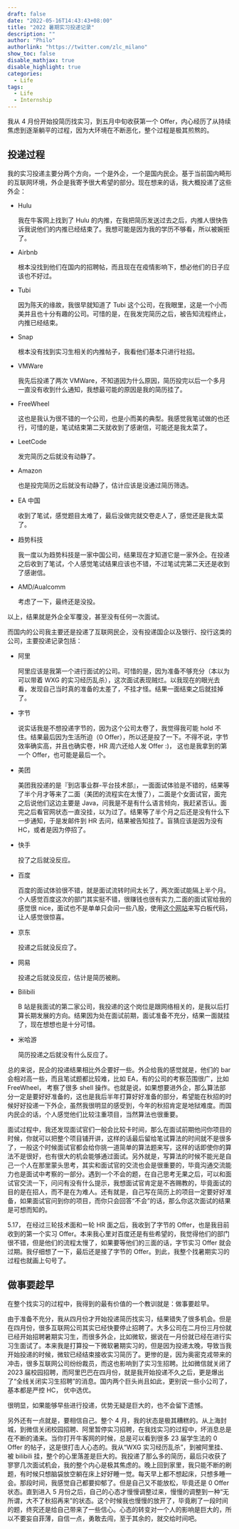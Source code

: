 ```yaml
---
draft: false
date: "2022-05-16T14:43:43+08:00"
title: "2022 暑期实习投递记录"
description: ""
author: "Philo"
authorlink: "https://twitter.com/zlc_milano"
show_toc: false
disable_mathjax: true
disable_highlight: true
categories:
  - Life
tags: 
  - Life
  - Internship
---
```


我从 4 月份开始投简历找实习，到五月中旬收获第一个 Offer，内心经历了从持续焦虑到逐渐躺平的过程，因为大环境在不断恶化，整个过程是极其煎熬的。


## 投递过程
我的实习投递主要分两个方向，一个是外企，一个是国内民企。基于当前国内畸形的互联网环境，外企是我寄予很大希望的部分。现在想来的话，我大概投递了这些外企：
- Hulu
  
  我在牛客网上找到了 Hulu 的内推，在我把简历发送过去之后，内推人很快告诉我说他们的内推已经结束了。我想可能是因为我的学历不够看，所以被婉拒了。
- Airbnb
  
  根本没找到他们在国内的招聘帖，而且现在在疫情影响下，想必他们的日子应该也不好过。
- Tubi
  
  因为陈天的缘故，我很早就知道了 Tubi 这个公司，在我眼里，这是一个小而美并且也十分有趣的公司。可惜的是，在我发完简历之后，被告知流程终止，内推已经结束。
- Snap
  
  根本没有找到实习生相关的内推帖子，我看他们基本只进行社招。
- VMWare 
  
  我先后投递了两次 VMWare，不知道因为什么原因，简历投完以后一个多月一直没有收到什么通知，我想最可能的原因是我的简历挂了。
- FreeWheel
  
  这也是我认为很不错的一个公司，也是小而美的典型。我感觉我笔试做的也还行，可惜的是，笔试结束第二天就收到了感谢信，可能还是我太菜了。
- LeetCode
  
  发完简历之后就没有动静了。
- Amazon
  
  也是投完简历之后就没有动静了，估计应该是没通过简历筛选。
- EA 中国
  
  收到了笔试，感觉题目太难了，最后没做完就交卷走人了，感觉还是我太菜了。
- 趋势科技
  
  我一度以为趋势科技是一家中国公司，结果现在才知道它是一家外企。在投递之后收到了笔试，个人感觉笔试结果应该也不错，不过笔试完第二天还是收到了感谢信。
- AMD/Aualcomm
  
  考虑了一下，最终还是没投。

以上，结果就是外企全军覆没，甚至没有任何一次面试。

而国内的公司我主要还是投递了互联网民企，没有投递国企以及银行、投行这类的公司，主要投递记录包括：
- 阿里
  
  阿里应该是我第一个进行面试的公司。可惜的是，因为准备不够充分（本以为可以带着 WXG 的实习经历乱杀），这次面试表现贼烂。以我现在的眼光去看，发现自己当时真的准备的太差了，不挂才怪。结果一面结束之后就挂掉了。
- 字节
  
  说实话我是不想投递字节的，因为这个公司太卷了，我觉得我可能 hold 不住。结果最后因为生活所迫（0 Offer），所以还是投了一下。不得不说，字节效率确实高，并且也确实卷，HR 周六还给人发 Offer :)， 这也是我拿到的第一个 Offer，也可能是最后一个。
- 美团
  
  美团我投递的是『到店事业群-平台技术部』，一面面试体验是不错的，结果等了半个月才等来了二面（美团的流程实在太慢了），二面是个女面试官，面完之后说他们这边主要是 Java，问我是不是有什么语言倾向，我赶紧否认。面完之后看官网状态一直没挂，以为过了。结果等了半个月之后还是没有什么下一步通知，于是发邮件到 HR 去问，结果被告知挂了。盲猜应该是因为没有 HC，或者是因为停招了。
- 快手
  
  投了之后就没反应。
- 百度
  
  百度的面试体验很不错，就是面试流转时间太长了，两次面试能隔上半个月。个人感觉百度这次的部门其实挺不错，很赚钱也很有实力,二面的面试官给我的感觉很 nice，面试也不是单单只会问一些八股，使用[这个网站](https://code.meideng.dev/)来写白板代码，让人感觉很惊喜。
- 京东
  
  投递之后就没反应了。
- 网易
  
  投递之后就没反应，估计是简历被刷。
- Bilibili
  
  B 站是我面试的第二家公司，我投递的这个岗位是跟网络相关的，是我以后打算长期发展的方向。结果因为处在面试前期，面试准备不充分，结果一面就挂了，现在想想也是十分可惜。
- 米哈游
  
  简历投递之后就没有什么反应了。

总的来说，民企的投递结果相比外企要好一些。外企给我的感觉就是，他们的 bar 会相对高一些，而且笔试题都比较难，比如 EA，有的公司的考察范围很广，比如 FreeWheel， 考察了很多 shell 操作。也就是说，如果想要进外企，那么算法部分一定是要好好准备的，这也是我后半年打算好好准备的部分，希望能在秋招的时候好好投递一下外企，虽然我很明显的感受到，今年的秋招肯定是地狱难度。而国内民企的话，个人感觉他们比较注重项目，当然算法也很重要。

面试过程中，我还发现面试官们一般会比较卡时间，那么在面试前期他问你项目的时候，你就可以把整个项目铺开讲，这样的话最后留给笔试算法的时间就不是很多了，一般这个时候面试官都会给你挑一道简单的算法题来写，这样的话即使你的算法不是很好，也有很大的机会能够通过面试。另外就是，写算法的时候不能光是自己一个人在那里蒙头思考，其实和面试官的交流也会是很重要的，毕竟沟通交流能力也是面试中考察的一部分。遇到一个不会的题，在自己思考无果之后，可以和面试官交流一下，问问有没有什么提示，我想面试官肯定是不吝赐教的，毕竟面试的目的是在招人，而不是在为难人。还有就是，自己写在简历上的项目一定要好好准备，如果面试官问到你的项目，而你只会回答“不会”的话，那么你这次面试的结果是可想而知的。

5.17， 在经过三轮技术面和一轮 HR 面之后，我收到了字节的 Offer，也是我目前收到的第一个实习 Offer。本来我心里对百度还是有些希望的，我觉得他们的部门很不错，但是他们的流程太慢了，如果要等他们的三面的话，字节实习 Offer 就会过期。我仔细想了一下，最后还是接了字节的 Offer。到此，我整个找暑期实习的过程也就画上句号了。

## 做事要趁早

在整个找实习的过程中，我得到的最有价值的一个教训就是：做事要趁早。

由于准备不充分，我从四月份才开始投递简历找实习，结果错失了很多机会。但是在四月份，很多互联网公司其实已经快要停止招聘了。大多公司在二月份三月份就已经开始招聘暑期实习生，而很多外企，比如微软，据说在一月份就已经在进行实习生面试了。本来我是打算投一下微软暑期实习的，但是因为投递太晚，导致当我开始投递的时候，微软已经结束接收实习简历了。更惨的是，因为奥密克戎带来的冲击，很多互联网公司纷纷裁员，而这也影响到了实习生招聘。比如微信就关闭了 2023 届校园招聘，而阿里巴巴在四月份，就是我开始投递不久之后，更是爆出了“全线关闭实习生招聘”的消息。国内两个巨头尚且如此，更别说一些小公司了，基本都是严控 HC， 优中选优。

很明显，如果能够早些进行投递，优势无疑是巨大的，也不会留下遗憾。

另外还有一点就是，要相信自己。整个 4 月，我的状态是极其糟糕的。从上海封城，到微信关闭校园招聘、阿里暂停实习招聘，在我找实习的过程中，坏消息总是在不断的涌来。当你打开牛客网的时候，总是可以看到很多 23 届学生法的 0 Offer 的帖子，这是很打击人心态的。我从“WXG 实习经历乱杀”，到被阿里挂、被 bilibili 挂，整个的心里落差是巨大的。我投递了那么多的简历，最后只收获了寥寥几次面试机会，我的整个内心是极其焦虑的。晚上回到家里，我只能不断的刷题，有时候只想脑袋放空躺在床上好好睡一觉。每天早上都不想起床，只想多睡一会。那段时间，我感觉自己都要抑郁了。但是自己又不能放松，毕竟还是 0 Offer 状态。直到进入 5 月份之后，自己的心态才慢慢调整过来，慢慢的调整到一种“无所谓，大不了秋招再来”的状态。这个时候我也慢慢的放开了，毕竟刷了一段时间的题，终究还是给自己带来了一些信心。心态的转变对一个人的影响是巨大的，所以不要妄自菲薄，自信一点，勇敢去闯，至于其余的，就交给时间吧。
